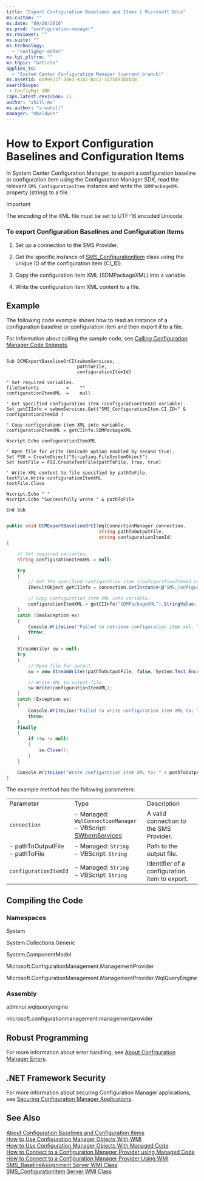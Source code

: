 ```yaml
---
title: "Export Configuration Baselines and Items | Microsoft Docs"
ms.custom: ""
ms.date: "09/20/2016"
ms.prod: "configuration-manager"
ms.reviewer: ""
ms.suite: ""
ms.technology:
  - "configmgr-other"
ms.tgt_pltfrm: ""
ms.topic: "article"
applies_to:
  - "System Center Configuration Manager (current branch)"
ms.assetid: 0599e22f-3de3-4182-bcc2-3175d91b5b58searchScope: - ConfigMgr SDK
caps.latest.revision: 11
author: "shill-ms"
ms.author: "v-suhill"
manager: "mbaldwin"
---
```

# How to Export Configuration Baselines and Configuration Items
In System Center Configuration Manager, to export a configuration baseline or configuration item using the Configuration Manager SDK, read the relevant `SMS_ConfigurationItem` instance and write the `SDMPackageXML` property (string) to a file.  

> [!IMPORTANT]
>  The encoding of the XML file must be set to UTF-16 encoded Unicode.  

### To export Configuration Baselines and Configuration Items  

1.  Set up a connection to the SMS Provider.  

2.  Get the specific instance of [SMS_ConfigurationItem](../../develop/reference/compliance/sms_configurationitem-server-wmi-class.md) class using the unique ID of the configuration item (CI_ID).  

3.  Copy the configuration item XML (SDMPackageXML) into a variable.  

4.  Write the configuration item XML content to a file.  

## Example  
 The following code example shows how to read an instance of a configuration baseline or configuration item and then export it to a file.  

 For information about calling the sample code, see [Calling Configuration Manager Code Snippets](../../develop/core/understand/calling-code-snippets.md).  

```vbs  

Sub DCMExportBaselineOrCI(swbemServices, _  
                          pathToFile,    _  
                          configurationItemId)  

' Set required variables.  
fileContents          =    ""  
configurationItemXML  =    null  

' Get specified configuration item (configurationItemId variable).  
Set getCIInfo = swbemServices.Get("SMS_ConfigurationItem.CI_ID=" & configurationItemId )  

' Copy configuration item XML into variable.   
configurationItemXML = getCIInfo.SDMPackageXML  

Wscript.Echo configurationItemXML  

' Open file for write (Unicode option enabled by second true).  
Set FSO = CreateObject("Scripting.FileSystemObject")  
Set textFile = FSO.CreateTextFile(pathToFile, true, true)  

' Write XML content to file specified by pathToFile.       
textFile.Write configurationItemXML  
textFile.Close   

Wscript.Echo " "  
Wscript.Echo "Successfully wrote " & pathToFile  

End Sub  

```  

```c#  

public void DCMExportBaselineOrCI(WqlConnectionManager connection,  
                                  string pathToOutputFile,  
                                  string configurationItemId)  
{  

    // Set required variables.  
    string configurationItemXML = null;  

    try  
    {  
        // Get the specified configuration item (configurationItemId variable).  
        IResultObject getCIInfo = connection.GetInstance(@"SMS_ConfigurationItem.CI_ID=" + configurationItemId);  

        // Copy configuration item XML into variable.   
        configurationItemXML = getCIInfo["SDMPackageXML"].StringValue;  
    }  
    catch (SmsException ex)  
    {  
        Console.WriteLine("Failed to retrieve configuration item xml. " + "\n" + ex.Message);  
        throw;  
    }  

    StreamWriter sw = null;  
    try  
    {  
        // Open file for output.  
        sw = new StreamWriter(pathToOutputFile, false, System.Text.Encoding.Unicode);  

        // Write XML to output file.  
        sw.Write(configurationItemXML);  
    }  
    catch (Exception ex)  
    {  
        Console.WriteLine("Failed to write configuration item XML to: " + pathToOutputFile + "\n" + ex.Message);  
        throw;  
    }  
    finally  
    {  
        if (sw != null)  
        {  
            sw.Close();  
        }  
    }  

    Console.WriteLine("Wrote configuration item XML to: " + pathToOutputFile);  
}  

```  

 The example method has the following parameters:  

||||  
|-|-|-|  
|Parameter|Type|Description|  
|`connection`|-   Managed: `WqlConnectionManager`<br />-   VBScript: [SWbemServices](https://msdn.microsoft.com/library/aa393854.aspx)|A valid connection to the SMS Provider.|  
|-   pathToOutputFile<br />-   pathToFile|-   Managed: `String`<br />-   VBScript: `String`|Path to the output file.|  
|`configurationItemId`|-   Managed: `String`<br />-   VBScript: `String`|Identifier of a configuration item to export.|  

## Compiling the Code  

### Namespaces  
 System  

 System.Collections.Generic  

 System.ComponentModel  

 Microsoft.ConfigurationManagement.ManagementProvider  

 Microsoft.ConfigurationManagement.ManagementProvider.WqlQueryEngine  

### Assembly  
 adminui.wqlqueryengine  

 microsoft.configurationmanagement.managementprovider  

## Robust Programming  
 For more information about error handling, see [About Configuration Manager Errors](../../develop/core/understand/about-configuration-manager-errors.md).  

## .NET Framework Security  
 For more information about securing Configuration Manager applications, see [Securing Configuration Manager Applications](../../develop/core/understand/securing-configuration-manager-applications.md).  

## See Also  
 [About Configuration Baselines and Configuration Items](../../develop/compliance/about-configuration-baselines-and-configuration-items.md)   
 [How to Use Configuration Manager Objects With WMI](../../develop/core/understand/how-to-use-configuration-manager-objects-with-wmi.md)   
 [How to Use Configuration Manager Objects With Managed Code](../../develop/core/understand/how-to-use-configuration-manager-objects-with-managed-code.md)   
 [How to Connect to a Configuration Manager Provider using Managed Code](../../develop/core/understand/how-to-connect-to-an-sms-provider-by-using-managed-code.md)   
 [How to Connect to a Configuration Manager Provider Using WMI](../../develop/core/understand/how-to-connect-to-an-sms-provider-in-configuration-manager-by-using-wmi.md)   
 [SMS_BaselineAssignment Server WMI Class](../../develop/reference/compliance/sms_baselineassignment-server-wmi-class.md)   
 [SMS_ConfigurationItem Server WMI Class](../../develop/reference/compliance/sms_configurationitem-server-wmi-class.md)
